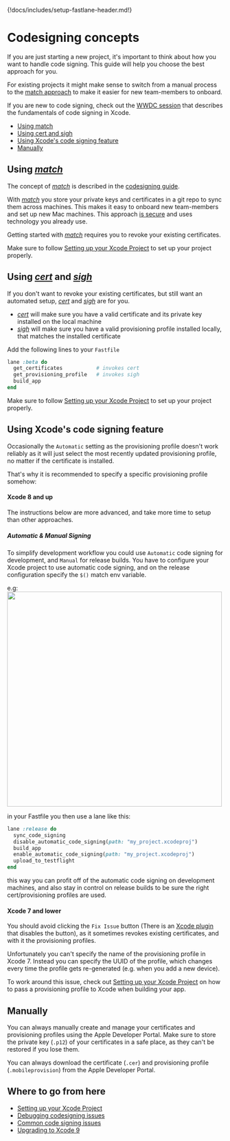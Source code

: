 {!docs/includes/setup-fastlane-header.md!}

# Codesigning concepts

If you are just starting a new project, it's important to think about how you want to handle code signing. This guide will help you choose the best approach for you.

For existing projects it might make sense to switch from a manual process to the [match approach](https://codesigning.guide) to make it easier for new team-members to onboard.

If you are new to code signing, check out the [WWDC session](https://developer.apple.com/videos/play/wwdc2016/401/) that describes the fundamentals of code signing in Xcode.

- [Using match](#using-match)
- [Using cert and sigh](#using-cert-and-sigh)
- [Using Xcode's code signing feature](#using-xcodes-code-signing-feature)
- [Manually](#manually)

## Using [_match_](https://fastlane.tools/match)

The concept of [_match_](https://fastlane.tools/match) is described in the [codesigning guide](https://codesigning.guide). 

With [_match_](https://fastlane.tools/match) you store your private keys and certificates in a git repo to sync them across machines. This makes it easy to onboard new team-members and set up new Mac machines. This approach [is secure](https://docs.fastlane.tools/actions/match/#is-this-secure) and uses technology you already use.


Getting started with [_match_](https://fastlane.tools/match) requires you to revoke your existing certificates.

Make sure to follow [Setting up your Xcode Project](xcode-project.md) to set up your project properly.

## Using [_cert_](https://fastlane.tools/cert) and [_sigh_](https://fastlane.tools/sigh)

If you don't want to revoke your existing certificates, but still want an automated setup, [_cert_](https://fastlane.tools/cert) and [_sigh_](https://fastlane.tools/sigh) are for you. 

- [_cert_](https://fastlane.tools/cert) will make sure you have a valid certificate and its private key installed on the local machine
- [_sigh_](https://fastlane.tools/sigh) will make sure you have a valid provisioning profile installed locally, that matches the installed certificate

Add the following lines to your `Fastfile`

```ruby
lane :beta do
  get_certificates           # invokes cert
  get_provisioning_profile   # invokes sigh
  build_app
end
```

Make sure to follow [Setting up your Xcode Project](xcode-project.md) to set up your project properly.

## Using Xcode's code signing feature

Occasionally the `Automatic` setting as the provisioning profile doesn't work reliably as it will just select the most recently updated provisioning profile, no matter if the certificate is installed. 

That's why it is recommended to specify a specific provisioning profile somehow:

#### Xcode 8 and up

The instructions below are more advanced, and take more time to setup than other approaches.

##### Automatic & Manual Signing

To simplify development workflow you could use `Automatic` code signing for development, and `Manual` for release builds.
You have to configure your Xcode project to use automatic code signing, and on the release configuration specify the `$()` match env variable.

e.g: 
<img src="/img/codesigning/auto_signing.png" width=500 />

in your Fastfile you then use a lane like this:

```ruby
lane :release do
  sync_code_signing
  disable_automatic_code_signing(path: "my_project.xcodeproj")
  build_app
  enable_automatic_code_signing(path: "my_project.xcodeproj")
  upload_to_testflight
end
```

this way you can profit off of the automatic code signing on development machines, and also stay in control on release builds to be sure the right cert/provisioning profiles are used.

#### Xcode 7 and lower

You should avoid clicking the `Fix Issue` button (There is an [Xcode plugin](https://github.com/neonichu/FixCode#readme) that disables the button), as it sometimes revokes existing certificates, and with it the provisioning profiles.

Unfortunately you can't specify the name of the provisioning profile in Xcode 7. Instead you can specify the UUID of the profile, which changes every time the profile gets re-generated (e.g. when you add a new device).

To work around this issue, check out [Setting up your Xcode Project](xcode-project.md) on how to pass a provisioning profile to Xcode when building your app.

## Manually

You can always manually create and manage your certificates and provisioning profiles using the Apple Developer Portal. Make sure to store the private key (`.p12`) of your certificates in a safe place, as they can't be restored if you lose them. 

You can always download the certificate (`.cer`) and provisioning profile (`.mobileprovision`) from the Apple Developer Portal.

## Where to go from here

- [Setting up your Xcode Project](xcode-project.md)
- [Debugging codesigning issues](troubleshooting.md)
- [Common code signing issues](common-issues.md)
- [Upgrading to Xcode 9](xcode-project.md#xcode-9-and-up)
